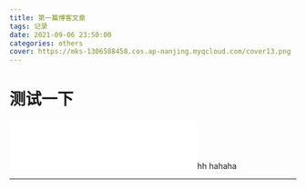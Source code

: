 ```yaml
---
title: 第一篇博客文章
tags: 记录
date: 2021-09-06 23:50:00
categories: others
cover: https://mks-1306588458.cos.ap-nanjing.myqcloud.com/cover13.png
---
```


# 测试一下

<iframe frameborder="no" border="0" marginwidth="0" marginheight="0" width=330 height=86 src="//music.163.com/outchain/player?type=2&id=1464661022&auto=1&height=66"></iframe>hh
hahaha

---
